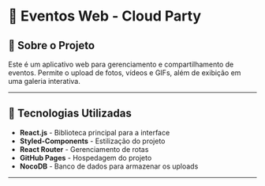 # 🎉 Eventos Web - Cloud Party

## 📌 Sobre o Projeto
Este é um aplicativo web para gerenciamento e compartilhamento de eventos. Permite o upload de fotos, vídeos e GIFs, além de exibição em uma galeria interativa.

---

## 🚀 Tecnologias Utilizadas
- **React.js** - Biblioteca principal para a interface
- **Styled-Components** - Estilização do projeto
- **React Router** - Gerenciamento de rotas
- **GitHub Pages** - Hospedagem do projeto
- **NocoDB** - Banco de dados para armazenar os uploads

---
